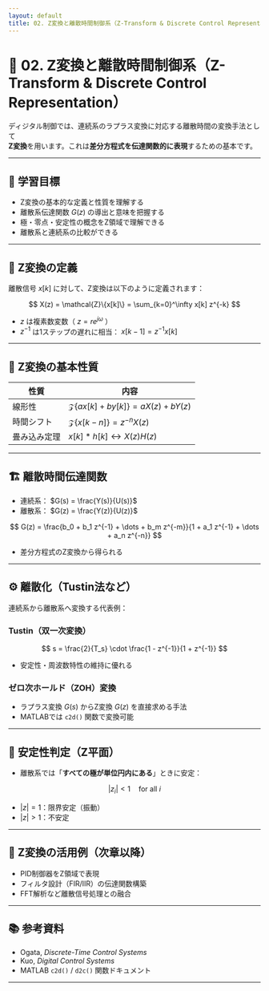 ```yaml
---
layout: default
title: 02. Z変換と離散時間制御系（Z-Transform & Discrete Control Representation）
---
```


<!-- MathJax support for both inline and block math -->
<script type="text/javascript">
  window.MathJax = {
    tex: { inlineMath: [['$', '$'], ['\\(', '\\)']] },
    svg: { fontCache: 'global' }
  };
</script>
<script type="text/javascript"
  async
  src="https://cdn.jsdelivr.net/npm/mathjax@3/es5/tex-mml-chtml.js">
</script>

# 🔁 02. Z変換と離散時間制御系（Z-Transform & Discrete Control Representation）

ディジタル制御では、連続系のラプラス変換に対応する離散時間の変換手法として  
**Z変換**を用います。これは**差分方程式を伝達関数的に表現**するための基本です。

---

## 🎯 学習目標

- Z変換の基本的な定義と性質を理解する  
- 離散系伝達関数 $G(z)$ の導出と意味を把握する  
- 極・零点・安定性の概念をZ領域で理解できる  
- 離散系と連続系の比較ができる

---

## 📐 Z変換の定義

離散信号 $x[k]$ に対して、Z変換は以下のように定義されます：

$$
X(z) = \mathcal{Z}\{x[k]\} = \sum_{k=0}^\infty x[k] z^{-k}
$$

- $z$ は複素数変数（ $z = re^{j\omega}$ ）  
- $z^{-1}$ は1ステップの遅れに相当： $x[k-1] = z^{-1}x[k]$

---

## 🔁 Z変換の基本性質

| 性質 | 内容 |
|------|------|
| 線形性 | $\mathcal{Z}\{ax[k] + by[k]\} = aX(z) + bY(z)$ |
| 時間シフト | $\mathcal{Z}\{x[k-n]\} = z^{-n}X(z)$ |
| 畳み込み定理 | $x[k] * h[k] \leftrightarrow X(z)H(z)$ |

---

## 🏗️ 離散時間伝達関数

- 連続系： $G(s) = \frac{Y(s)}{U(s)}$  
- 離散系： $G(z) = \frac{Y(z)}{U(z)}$

$$
G(z) = \frac{b_0 + b_1 z^{-1} + \dots + b_m z^{-m}}{1 + a_1 z^{-1} + \dots + a_n z^{-n}}
$$

- 差分方程式のZ変換から得られる

---

## ⚙️ 離散化（Tustin法など）

連続系から離散系へ変換する代表例：

### Tustin（双一次変換）

$$
s = \frac{2}{T_s} \cdot \frac{1 - z^{-1}}{1 + z^{-1}}
$$

- 安定性・周波数特性の維持に優れる

### ゼロ次ホールド（ZOH）変換

- ラプラス変換 $G(s)$ からZ変換 $G(z)$ を直接求める手法
- MATLABでは `c2d()` 関数で変換可能

---

## 🧩 安定性判定（Z平面）

- 離散系では「**すべての極が単位円内にある**」ときに安定：

$$
|z_i| < 1 \quad \text{for all } i
$$

- $|z|=1$：限界安定（振動）
- $|z|>1$：不安定

---

## 🧪 Z変換の活用例（次章以降）

- PID制御器をZ領域で表現  
- フィルタ設計（FIR/IIR）の伝達関数構築  
- FFT解析など離散信号処理との融合

---

## 📚 参考資料

- Ogata, *Discrete-Time Control Systems*  
- Kuo, *Digital Control Systems*  
- MATLAB `c2d()` / `d2c()` 関数ドキュメント

---
